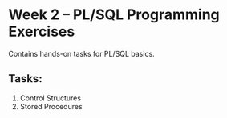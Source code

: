 # Week 2 – PL/SQL Programming Exercises

Contains hands-on tasks for PL/SQL basics.

## Tasks:
1. Control Structures
2. Stored Procedures
